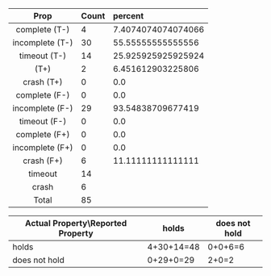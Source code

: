 
| Prop | Count | percent |
|:----:|:------|:--|
|complete   (T-)|4| 7.4074074074074066 |
|incomplete (T-)|30|55.55555555555556 |
|timeout    (T-)|14|25.925925925925924 |
|           (T+)|2|6.451612903225806 |
|crash      (T+)|0|0.0 |
|complete   (F-)|0|0.0 |
|incomplete (F-)|29|93.54838709677419 |
|timeout    (F-)|0|0.0 |
|complete   (F+)|0|0.0 |
|incomplete (F+)|0|0.0 |
|crash      (F+)|6|11.11111111111111 |
|timeout        |14|
|crash          |6|
|Total          |85|

| Actual Property\Reported Property | holds | does not hold |
|------------------------------------|-------|---------------|
| holds | 4+30+14=48 | 0+0+6=6 |
| does not hold | 0+29+0=29 | 2+0=2 |

